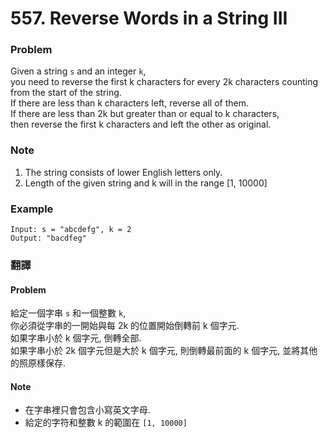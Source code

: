# 557. Reverse Words in a String III

### Problem 
Given a string `s` and an integer `k`,  
you need to reverse the first k characters for every 2k characters counting from the start of the string.  
If there are less than k characters left, reverse all of them.  
If there are less than 2k but greater than or equal to k characters,  
then reverse the first k characters and left the other as original.  

### Note  
 1. The string consists of lower English letters only.
 2. Length of the given string and k will in the range [1, 10000]

### Example 
```
Input: s = "abcdefg", k = 2
Output: "bacdfeg"
```


  
### 翻譯
#### Problem
給定一個字串 `s` 和一個整數 `k`,  
你必須從字串的一開始與每 2k 的位置開始倒轉前 k 個字元.  
如果字串小於 k 個字元, 倒轉全部.  
如果字串小於 2k 個字元但是大於 k 個字元, 則倒轉最前面的 k 個字元, 並將其他的照原樣保存.  

#### Note 
 - 在字串裡只會包含小寫英文字母.
 - 給定的字符和整數 k 的範圍在 `[1, 10000]`
